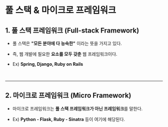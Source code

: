 # **풀 스택 & 마이크로 프레임워크**

## **1. 풀 스택 프레임워크 (Full-stack Framework)**

- 풀 스택은 **"모든 분야에 다 능숙한"** 이라는 뜻을 가지고 있다.

- 즉, 웹 개발에 필요한 **요소를 모두 갖춘** 웹 프레임워크이다.

- Ex) **Spring, Django, Ruby on Rails**

<br>

---
## **2. 마이크로 프레임워크 (Micro Framework)**
- 마이크로 프레임워크는 **풀 스택 프레임워크가 아닌 프레임워크**를 말한다.

- Ex) **Python - Flask, Ruby - Sinatra** 등이 여기에 해당된다. 